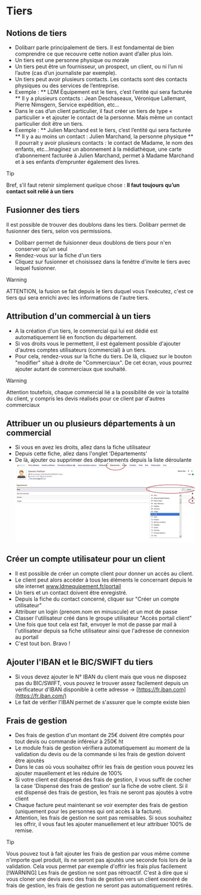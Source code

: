  # Tiers

## Notions de tiers

* Dolibarr parle principalement de tiers. Il est fondamental de bien comprendre ce que recouvre cette notion avant d’aller plus loin.
* Un tiers est une personne physique ou morale
* Un tiers peut être un fournisseur, un prospect, un client, ou ni l’un ni l’autre (cas d’un journaliste par exemple).
* Un tiers peut avoir plusieurs contacts. Les contacts sont des contacts physiques ou des services de l’entreprise.
* Exemple :
		** LDM Équipement est le tiers, c’est l’entité qui sera facturée
		** Il y a plusieurs contacts : Jean Deschaseaux, Véronique Lallemant, Pierre Nimsgern, Service expédition, etc…
* Dans le cas d’un client particulier, il faut créer un tiers de type « particulier » et ajouter le contact de la personne. Mais même un contact particulier doit être un tiers. 
* Exemple :
		** Julien Marchand est le tiers, c’est l’entité qui sera facturée
		** Il y a au moins un contact : Julien Marchand, la personne physique
		** Il pourrait y avoir plusieurs contacts : le contact de Madame, le nom des enfants, etc…Imaginez un abonnement à la médiathèque, une carte d’abonnement facturée à Julien Marchand, permet à Madame Marchand et à ses enfants d’emprunter également des livres.

> [!TIP]
> Bref, s’il faut retenir simplement quelque chose : **Il faut toujours qu’un contact soit relié à un tiers**

## Fusionner des tiers

Il est possible de trouver des doublons dans les tiers. Dolibarr permet de fusionner des tiers, selon vos permissions.
* Dolibarr permet de fuisionner deux doublons de tiers pour n'en conserver qu'un seul
* Rendez-vous sur la fiche d'un tiers
* Cliquez sur fusionner et choisissez dans la fenêtre d'invite le tiers avec lequel fusionner.

> [!WARNING]
> ATTENTION, la fusion se fait depuis le tiers duquel vous l'exécutez, c'est ce tiers qui sera enrichi avec les informations de l'autre tiers.

## Attribution d'un commercial à un tiers

* A la création d'un tiers, le commercial qui lui est dédié est automatiquement lié en fonction du département.
* Si vos droits vous le permettent, il est également possible d'ajouter d'autres comptes utilisateurs (commercial) à un tiers. 
* Pour cela, rendez-vous sur la fiche du tiers. De là, cliquez sur le bouton "modifier" situé à droite de "Commerciaux". De cet écran, vous pourrez ajouter autant de commerciaux que souhaité.

> [!WARNING]
> Attention toutefois, chaque commercial lié a la possibilité de voir la totalité du client, y compris les devis réalisés pour ce client par d'autres commerciaux

## Attribuer un ou plusieurs départements à un commercial

* Si vous en avez les droits, allez dans la fiche utilisateur
* Depuis cette fiche, allez dans l'onglet 'Départements'
* De là, ajouter ou supprimer des départements depuis la liste déroulante
![commercial_ajouter_dpt](_media/commercial_ajouter_dpt.jpg)

## Créer un compte utilisateur pour un client
* Il est possible de créer un compte client pour donner un accès au client.
* Le client peut alors accéder à tous les éléments le concernant depuis le site internet www.ldmequipement.fr/portail
* Un tiers et un contact doivent être enregistré.
* Depuis la fiche du contact concerné, cliquer sur "Créer un compte utilisateur"
* Attribuer un login (prenom.nom en minuscule) et un mot de passe
* Classer l'utilisateur créé dans le groupe utilisateur "Accès portail client"
* Une fois que tout cela est fait, envoyer le mot de passe par mail à l'utilisateur depuis sa fiche utilisateur ainsi que l'adresse de connexion au portail
* C'est tout bon. Bravo !

## Ajouter l'IBAN et le BIC/SWIFT du tiers
* Si vous devez ajouter le N° IBAN du client mais que vous ne disposez pas du BIC/SWIFT, vous pouvez le trouver assez facilement depuis un vérificateur d'IBAN disponible à cette adresse → [https://fr.iban.com](https://fr.iban.com/)
* Le fait de vérifier l'IBAN permet de s'assurer que le compte existe bien


## Frais de gestion
* Des frais de gestion d'un montant de 25€ doivent être comptés pour tout devis ou commande inféreiur à 250€ ht
* Le module frais de gestion vérifiera automatiquement au moment de la validation du devis ou de la commande si les frais de gestion doivent être ajoutés
* Dans le cas où vous souhaitez offrir les frais de gestion vous pouvez les ajouter mauellement et les réduire de 100%
* Si votre client est dispensé des frais de gestion, il vous suffit de cocher la case 'Dispensé des frais de gestion' sur la fiche de votre client. Si il est dispensé des frais de gestion, les frais ne seront pas ajoutés à votre client
* Chaque facture peut maintenant se voir exempter des frais de gestion (uniquement pour les personnes qui ont accès à la facture).
* Attention, les frais de gestion ne sont pas remisables. Si sous souhaitez les offrir, il vous faut les ajouter manuellement et leur attribuer 100% de remise.
> [!TIP]
> Vous pouvez tout à fait ajouter les frais de gestion par vous même comme n'importe quel produit, ils ne seront pas ajoutés une seconde fois lors de la validation. Cela vous permet par exemple d'offrir les frais plus facilement
> [!WARNING]
> Les frais de gestion ne sont pas rétroactif. C'est à dire que si vous cloner une devis avec des frais de gestion vers un client exonéré de frais de gestion, les frais de gestion ne seront pas automatiquement retirés.